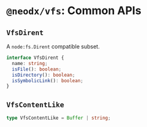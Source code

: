 # `@neodx/vfs`: Common APIs

## `VfsDirent`

A `node:fs.Dirent` compatible subset.

```typescript
interface VfsDirent {
  name: string;
  isFile(): boolean;
  isDirectory(): boolean;
  isSymbolicLink(): boolean;
}
```

## `VfsContentLike`

```typescript
type VfsContentLike = Buffer | string;
```
